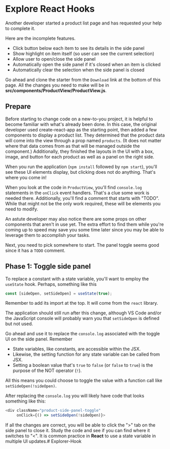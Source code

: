 # Explore React Hooks

Another developer started a product list page and has requested your help to
complete it.

Here are the incomplete features.

* Click button below each item to see its details in the side panel
* Show highlight on item itself (so user can see the current selection)
* Allow user to open/close the side panel
* Automatically open the side panel if it's closed when an item is clicked
* Automatically clear the selection when the side panel is closed

Go ahead and clone the starter from the `Download` link at the bottom of this
page. All the changes you need to make will be in
__src/components/ProductView/ProductView.js__.

## Prepare

Before starting to change code on a new-to-you project, it is helpful to become
familiar with what's already been done.  In this case, the original developer
used create-react-app as the starting point, then added a few components to
display a product list. They determined that the product data will come into the
view through a prop named `products`. (It does not matter where that data comes
from as that will be managed outside the component.) Additionally, they finished
the layouts in the UI with a box, image, and button for each product as well as
a panel on the right side.

When you run the application (`npm install` followed by `npm start`), you'll see
these UI elements display, but clicking does not do anything. That's where you
come in!

When you look at the code in `ProductView`, you'll find `console.log` statements
in the `onClick` event handlers. That's a clue some work is needed there.
Additionally, you'll find a comment that starts with "TODO". While that might
not be the only work required, these will be elements you need to modify.

An astute developer may also notice there are some props on other components
that aren't in use yet. The extra effort to find them while you're coming up to
speed may save you some time later since you may be able to leverage them to
accomplish your tasks.

Next, you need to pick somewhere to start. The panel toggle seems good since it
has a `TODO` comment.

## Phase 1: Toggle side panel

To replace a constant with a state variable, you'll want to employ the
`useState` hook. Perhaps, something like this

```javascript
const [sideOpen, setSideOpen] = useState(true);
```

Remember to add its import at the top. It will come from the `react` library.

The application should still run after this change, although VS Code and/or the
JavaScript console will probably warn you that `setSideOpen` is defined but not
used.

Go ahead and use it to replace the `console.log` associated with the toggle UI
on the side panel. Remember

* State variables, like constants, are accessible within the JSX.
* Likewise, the setting function for any state variable can be called from JSX.
* Setting a boolean value that's `true` to `false` (or  `false` to `true`) is
  the purpose of the NOT operator (`!`).
  
All this means you could choose to toggle the value with a function call like
`setSideOpen(!sideOpen)`.

After replacing the `console.log` you will likely have code that looks something
like this:

```javascript
<div className="product-side-panel-toggle"
     onClick={() => setSideOpen(!sideOpen)}>
```

If all the changes are correct, you will be able to click the ">" tab on the
side panel to close it. Study the code and see if you can find where it switches
to "<". It is common practice in **React** to use a state variable in multiple
UI updates.# Explorer-Hook
